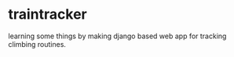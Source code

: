 traintracker
============

learning some things by making django based web app for tracking climbing routines. 
